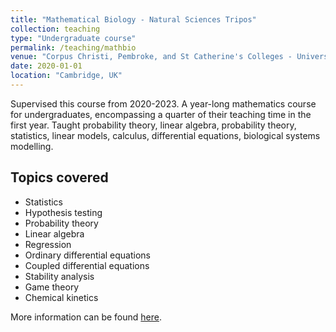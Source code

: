 ```yaml
---
title: "Mathematical Biology - Natural Sciences Tripos"
collection: teaching
type: "Undergraduate course"
permalink: /teaching/mathbio
venue: "Corpus Christi, Pembroke, and St Catherine's Colleges - University of Cambridge"
date: 2020-01-01
location: "Cambridge, UK"
---
```


Supervised this course from 2020-2023. A year-long mathematics course for undergraduates, encompassing a quarter of their teaching time in the first year. Taught probability theory, linear algebra, probability theory, statistics, linear models, calculus, differential equations, biological systems modelling.

Topics covered
---------------

* Statistics
* Hypothesis testing
* Probability theory
* Linear algebra
* Regression
* Ordinary differential equations
* Coupled differential equations
* Stability analysis
* Game theory
* Chemical kinetics

More information can be found [here](https://www.biology.cam.ac.uk/undergrads/nst/courses/mb).